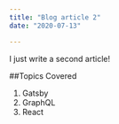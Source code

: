 ```yaml
---
title: "Blog article 2"
date: "2020-07-13"

---
```


I just write a second article!

##Topics Covered

1. Gatsby
2. GraphQL
3. React